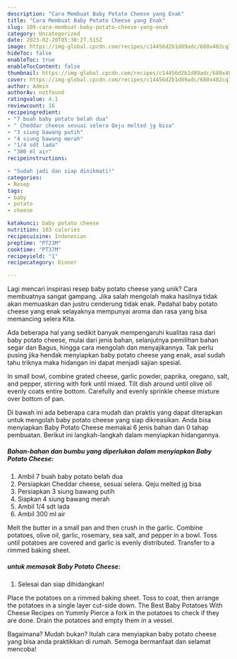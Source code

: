 ```yaml
---
description: "Cara Membuat Baby Potato Cheese yang Enak"
title: "Cara Membuat Baby Potato Cheese yang Enak"
slug: 109-cara-membuat-baby-potato-cheese-yang-enak
category: Uncategorized
date: 2023-02-20T05:38:27.515Z
image: https://img-global.cpcdn.com/recipes/c14456d2b1d89adc/680x482cq70/baby-potato-cheese-foto-resep-utama.jpg
hideToc: false
enableToc: true
enableTocContent: false
thumbnail: https://img-global.cpcdn.com/recipes/c14456d2b1d89adc/680x482cq70/baby-potato-cheese-foto-resep-utama.jpg
cover: https://img-global.cpcdn.com/recipes/c14456d2b1d89adc/680x482cq70/baby-potato-cheese-foto-resep-utama.jpg
author: Admin
authorAv: notfound
ratingvalue: 4.1
reviewcount: 16
recipeingredient:
- "7 buah baby potato belah dua"
- " Cheddar cheese sesuai selera Qeju melted jg bisa"
- "3 siung bawang putih"
- "4 siung bawang merah"
- "1/4 sdt lada"
- "300 ml air"
recipeinstructions:

- "Sudah jadi dan siap dinikmati!"
categories:
- Resep
tags:
- baby
- potato
- cheese

katakunci: baby potato cheese 
nutrition: 103 calories
recipecuisine: Indonesian
preptime: "PT23M"
cooktime: "PT37M"
recipeyield: "1"
recipecategory: Dinner

---
```





Lagi mencari inspirasi resep baby potato cheese yang unik? Cara membuatnya sangat gampang. Jika salah mengolah maka hasilnya tidak akan memuaskan dan justru cenderung tidak enak. Padahal baby potato cheese yang enak selayaknya mempunyai aroma dan rasa yang bisa memancing selera Kita.





Ada beberapa hal yang sedikit banyak mempengaruhi kualitas rasa dari baby potato cheese, mulai dari jenis bahan, selanjutnya pemilihan bahan segar dan Bagus, hingga cara mengolah dan menyajikannya. Tak perlu pusing jika hendak menyiapkan baby potato cheese yang enak,      asal sudah tahu triknya maka hidangan ini dapat menjadi sajian spesial.














In small bowl, combine grated cheese, garlic powder, paprika, oregano, salt, and pepper, stirring with fork until mixed. Tilt dish around until olive oil evenly coats entire bottom. Carefully and evenly sprinkle cheese mixture over bottom of pan.






Di bawah ini ada beberapa cara mudah dan praktis yang dapat diterapkan untuk mengolah baby potato cheese yang siap dikreasikan. Anda bisa menyiapkan Baby Potato Cheese memakai 6 jenis bahan dan 0 tahap pembuatan. Berikut ini langkah-langkah dalam menyiapkan hidangannya.

<!--inarticleads1-->

##### Bahan-bahan dan bumbu yang diperlukan dalam menyiapkan Baby Potato Cheese:

1. Ambil 7 buah baby potato belah dua
1. Persiapkan  Cheddar cheese, sesuai selera. Qeju melted jg bisa
1. Persiapkan 3 siung bawang putih
1. Siapkan 4 siung bawang merah
1. Ambil 1/4 sdt lada
1. Ambil 300 ml air


Melt the butter in a small pan and then crush in the garlic. Combine potatoes, olive oil, garlic, rosemary, sea salt, and pepper in a bowl. Toss until potatoes are covered and garlic is evenly distributed. Transfer to a rimmed baking sheet. 

<!--inarticleads2-->

#####  untuk memasak Baby Potato Cheese:


1. Selesai dan siap dihidangkan!

Place the potatoes on a rimmed baking sheet. Toss to coat, then arrange the potatoes in a single layer cut-side down. The Best Baby Potatoes With Cheese Recipes on Yummly Pierce a fork in the potatoes to check if they are done. Drain the potatoes and empty them in a vessel. 

Bagaimana? Mudah bukan? Itulah cara menyiapkan baby potato cheese yang bisa anda praktikkan di rumah. Semoga bermanfaat dan selamat mencoba!
